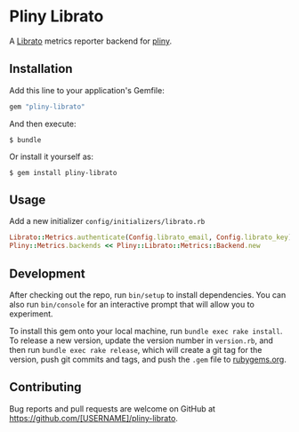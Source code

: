 # Pliny Librato

A [Librato](https://librato.com) metrics reporter backend for [pliny](https://github.com/interagent/pliny).

## Installation

Add this line to your application's Gemfile:

```ruby
gem "pliny-librato"
```

And then execute:

    $ bundle

Or install it yourself as:

    $ gem install pliny-librato

## Usage

Add a new initializer `config/initializers/librato.rb`

```ruby
Librato::Metrics.authenticate(Config.librato_email, Config.librato_key)  
Pliny::Metrics.backends << Pliny::Librato::Metrics::Backend.new
```

## Development

After checking out the repo, run `bin/setup` to install dependencies. You can also run `bin/console` for an interactive prompt that will allow you to experiment.

To install this gem onto your local machine, run `bundle exec rake install`. To release a new version, update the version number in `version.rb`, and then run `bundle exec rake release`, which will create a git tag for the version, push git commits and tags, and push the `.gem` file to [rubygems.org](https://rubygems.org).

## Contributing

Bug reports and pull requests are welcome on GitHub at https://github.com/[USERNAME]/pliny-librato.

